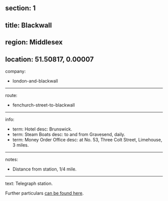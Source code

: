section: 1
----
title: Blackwall
----
region: Middlesex
----
location: 51.50817, 0.00007
----
company:
- london-and-blackwall
----
route:
- fenchurch-street-to-blackwall
----
info:
- term: Hotel
  desc: Brunswick.
- term: Steam Boats
  desc: to and from Gravesend, daily.
- term: Money Order Office
  desc: at No. 53, Three Colt Street, Limehouse, 3 miles.
----
notes:
- Distance from station, 1/4 mile.
----
text: Telegraph station.

Further particulars [can be found here](/routes/london-bridge-to-herne-bay#blackwall).
